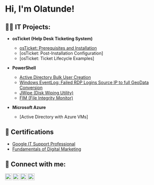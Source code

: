 <h1>Hi, I'm Olatunde! </h1>

<h2>👨‍💻 IT Projects:</h2>

- <b>osTicket (Help Desk Ticketing System)</b>
  - [osTicket: Prerequisites and Installation](https://github.com/joshmadakor1/Algorithms-Practice)
  - [osTicket: Post-Installation Configuration]
  - [osTicket: Ticket Lifecycle Examples]

- <b>PowerShell</b>
  - [Active Directory Bulk User Creation](https://github.com/joshmadakor1/AD_PS)
  - [Windows EventLog: Failed RDP Logins Source IP to full GeoData Conversion](https://github.com/joshmadakor1/Sentinel-Lab)
  - [JWipe (Disk Wiping Utility)](https://github.com/joshmadakor1/Jwipe.PowerShell)
  - [FIM (File Integrity Monitor)](https://github.com/joshmadakor1/PowerShell-Integrity-FIM)
  
  
- <b>Microsoft Azure</b>
  - [Active Directory with Azure VMs]

<h2>📄 Certifications</h2>

- [Google IT Support Professional](https://www.credly.com/badges/a10ed589-610a-40dd-8082-b88f4c988dd5/linked_in_profile)
- [Fundamentals of Digital Marketing](https://learndigital.withgoogle.com/link/1qsdpcedm9s)


<h2> 🤳 Connect with me:</h2>

[<img align="left" alt="JoshMadakor | YouTube" width="22px" src="https://cdn.jsdelivr.net/npm/simple-icons@v3/icons/youtube.svg" />][youtube]
[<img align="left" alt="JoshMadakor | Twitter" width="22px" src="https://cdn.jsdelivr.net/npm/simple-icons@v3/icons/twitter.svg" />][twitter]
[<img align="left" alt="JoshMadakor | LinkedIn" width="22px" src="https://cdn.jsdelivr.net/npm/simple-icons@v3/icons/linkedin.svg" />][linkedin]
[<img align="left" alt="JoshMadakor | Instagram" width="22px" src="https://cdn.jsdelivr.net/npm/simple-icons@v3/icons/instagram.svg" />][instagram]

[twitter]: https://twitter.com/mrcalxy1
[youtube]: https://www.youtube.com/c/
[instagram]: https://www.instagram.com/tspic.e/
[linkedin]: https://linkedin.com/in/oyinka17

<!--
**Mrcalxy/Mrcalxy** is a ✨ _special_ ✨ repository because its `README.md` (this file) appears on your GitHub profile.

Here are some ideas to get you started:

- 🔭 I’m currently working on ...
- 🌱 I’m currently learning ...
- 👯 I’m looking to collaborate on ...
- 🤔 I’m looking for help with ...
- 💬 Ask me about ...
- 📫 How to reach me: ...
- 😄 Pronouns: ...
- ⚡ Fun fact: ...
-->
